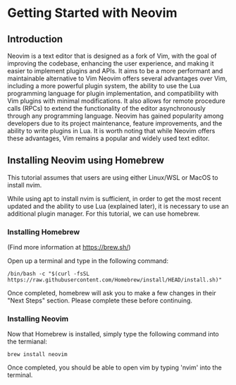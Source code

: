 # Getting Started with Neovim

## Introduction

Neovim is a text editor that is designed as a fork of Vim, with the goal of improving the codebase, enhancing the user experience, and making it easier to implement plugins and APIs. It aims to be a more performant and maintainable alternative to Vim Neovim offers several advantages over Vim, including a more powerful plugin system, the ability to use the Lua programming language for plugin implementation, and compatibility with Vim plugins with minimal modifications. It also allows for remote procedure calls (RPCs) to extend the functionality of the editor asynchronously through any programming language. Neovim has gained popularity among developers due to its project maintenance, feature improvements, and the ability to write plugins in Lua. It is worth noting that while Neovim offers these advantages, Vim remains a popular and widely used text editor.

## Installing Neovim using Homebrew

This tutorial assumes that users are using either Linux/WSL or MacOS to install nvim.

While using apt to install nvim is sufficient, in order to get the most recent updated and the ability to use Lua (explained later), it is necessary to use an additional plugin manager. For this tutorial, we can use homebrew.

### Installing Homebrew
(Find more information at https://brew.sh/)

Open up a terminal and type in the following command:

` /bin/bash -c "$(curl -fsSL https://raw.githubusercontent.com/Homebrew/install/HEAD/install.sh)" `

Once completed, homebrew will ask you to make a few changes in their "Next Steps" section. Please complete these before continuing.

### Installing Neovim

Now that Homebrew is installed, simply type the following command into the termianal:

` brew install neovim `

Once completed, you should be able to open vim by typing 'nvim' into the terminal.


